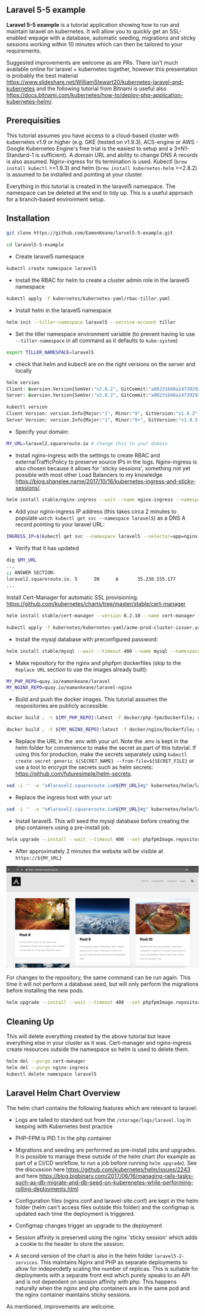## Laravel 5-5 example ##

**Laravel 5-5 example** is a tutorial application showing how to run and maintain laravel on kubernetes. It will allow you to quickly get an SSL-enabled wepage with a database, automatic seeding, migrations and sticky sessions working within 10 minutes which can then be tailored to your requirements.

Suggested improvements are welcome as are PRs. There isn't much available online for laravel + kubernetes together, however this presentation is probably the best material <https://www.slideshare.net/WilliamStewart20/kubernetes-laravel-and-kubernetes> and the following tutorial from Bitnami is useful also <https://docs.bitnami.com/kubernetes/how-to/deploy-php-application-kubernetes-helm/>.

## Prerequisities ##
This tutorial assumes you have access to a cloud-based cluster with kubernetes v1.9 or higher (e.g. GKE (tested on v1.9.3), ACS-engine or AWS - Google Kubernetes Engine's free trial is the easiest to setup and a 3*N1-Standard-1 is sufficient). A domain URL and ability to change DNS A records is also assumed. Nginx-ingress for tls termination is used.
Kubectl (`brew install kubectl` >=1.9.3) and helm (`brew install kubernetes-helm` >=2.8.2) is assumed to be installed and pointing at your cluster.

Everything in this tutorial is created in the laravel5 namespace. The namespace can be deleted at the end to tidy up. This is a useful approach for a branch-based environment setup.

## Installation ##

```bash
git clone https://github.com/EamonKeane/larvel5-5-example.git
```

```bash
cd laravel5-5-example
```

* Create laravel5 namespace

```bash
kubectl create namespace laravel5
```

* Install the RBAC for helm to create a cluster admin role in the laravel5 namespace

```bash
kubectl apply -f kubernetes/kubernetes-yaml/rbac-tiller.yaml
```

* Install helm in the laravel5 namespace

```bash
helm init --tiller-namespace laravel5 --service-account tiller
```

* Set the tiller namespace environment variable (to prevent having to use `--tiller-namespace` in all command as it defaults to `kube-system`)

```bash
export TILLER_NAMESPACE=laravel5
```

* check that  helm and kubectl are on the right versions on the server and locally

```bash
helm version
Client: &version.Version{SemVer:"v2.8.2", GitCommit:"a80231648a1473929271764b920a8e346f6de844", GitTreeState:"clean"}
Server: &version.Version{SemVer:"v2.8.2", GitCommit:"a80231648a1473929271764b920a8e346f6de844", GitTreeState:"clean"}
```

```bash
kubectl version
Client Version: version.Info{Major:"1", Minor:"9", GitVersion:"v1.9.3", GitCommit:"d2835416544f298c919e2ead3be3d0864b52323b", GitTreeState:"clean", BuildDate:"2018-02-09T21:51:54Z", GoVersion:"go1.9.4", Compiler:"gc", Platform:"darwin/amd64"}
Server Version: version.Info{Major:"1", Minor:"9+", GitVersion:"v1.9.3-gke.0", GitCommit:"a7b719f7d3463eb5431cf8a3caf5d485827b4210", GitTreeState:"clean", BuildDate:"2018-02-16T18:26:01Z", GoVersion:"go1.9.2b4", Compiler:"gc", Platform:"linux/amd64"}
```

* Specify your domain:

```bash
MY_URL=laravel2.squareroute.io # change this to your domain
```

* Install nginx-ingress with the settings to create RBAC and externalTrafficPolicy to preserve source IPs in the logs. Nginx-ingress is also chosen because it allows for 'sticky sessions', something not yet possible with most other Load Balancers to my knowledge <https://blog.shanelee.name/2017/10/16/kubernetes-ingress-and-sticky-sessions/>.

```bash
helm install stable/nginx-ingress --wait --name nginx-ingress --namespace laravel5 --set rbac.create=true,controller.service.externalTrafficPolicy=Local
```

* Add your nginx-ingress IP address (this takes circa 2 minutes to populate `watch kubectl get svc --namespace laravel5`) as a DNS A record pointing to your laravel URL:

```bash
INGRESS_IP=$(kubectl get svc --namespace laravel5 --selector=app=nginx-ingress,component=controller -o jsonpath='{.items[0].status.loadBalancer.ingress[0].ip}');echo ${INGRESS_IP}
```

* Verify that it has updated

```bash
dig $MY_URL
...
;; ANSWER SECTION:
laravel2.squareroute.io. 5      IN      A       35.230.155.177
...
```

Install Cert-Manager for automatic SSL provisioning. <https://github.com/kubernetes/charts/tree/master/stable/cert-manager>

```bash
helm install stable/cert-manager --version 0.2.10 --name cert-manager --namespace laravel5 --set ingressShim.extraArgs='{--default-issuer-name=letsencrypt-prod,--default-issuer-kind=ClusterIssuer}','extraArgs={--v=4}'
```

```bash
kubectl apply -f kubernetes/kubernetes-yaml/acme-prod-cluster-issuer.yaml
```

* Install the mysql database with preconfigured password:

```bash
helm install stable/mysql --wait --timeout 400 --name mysql --namespace laravel5 --set mysqlRootPassword=imApMsfoDt,mysqlDatabase=homestead
```

* Make repository for the nginx and phpfpm dockerfiles (skip to the `Replace URL` section to use the images already built):

```bash
MY_PHP_REPO=quay.io/eamonkeane/laravel
MY_NGINX_REPO=quay.io/eamonkeane/laravel-nginx
```

* Build and push the docker images. This tutorial assumes the respositories are publicly accessible.

```bash
docker build . -t ${MY_PHP_REPO}:latest -f docker/php-fpm/Dockerfile; docker push ${MY_PHP_REPO}:latest
```

```bash
docker build . -t ${MY_NGINX_REPO}:latest -f docker/nginx/Dockerfile; docker push ${MY_NGINX_REPO}:latest
```

* Replace the URL in the .env with your url. Note the .env is kept in the helm folder for convenience to make the secret as part of this tutorial. If using this for production, make the secrets separately using `kubectl create secret generic ${SECRET_NAME} --from-file=${SECRET_FILE}` or use a tool to encrypt the secrets such as helm secrets: <https://github.com/futuresimple/helm-secrets>.

```bash
sed -i '' -e "s#laravel2.squareroute.io#${MY_URL}#g" kubernetes/helm/laravel5/laravel5-env.env
```

* Replace the ingress host with your url:

```bash
sed -i '' -e "s#laravel2.squareroute.io#${MY_URL}#g" kubernetes/helm/laravel5/values.yaml
```

* Install laravel5. This will seed the mysql database before creating the php containers using a pre-install job.

```bash
helm upgrade --install --wait --timeout 400 --set phpfpmImage.repository=${MY_PHP_REPO},nginxImage.repository=${MY_NGINX_REPO} --namespace laravel5 laravel5 kubernetes/helm/laravel5
```

* After approximately 2 minutes the website will be visible at `https://${MY_URL}`

![laravel landing page](docs/laravel-home-page.png)

For changes to the repository, the same command can be run again. This time it will not perform a database seed, but will only perform the migrations before installing the new pods.

```bash
helm upgrade --install --wait --timeout 400 --set phpfpmImage.repository=${MY_PHP_REPO},nginxImage.repository=${MY_NGINX_REPO} --namespace laravel5 laravel5 kubernetes/helm/laravel5
```

## Cleaning Up ##

This will delete everything created by the above tutorial but leave everything else in your cluster as it was. Cert-manager and nginx-ingress create resources outside the namespace so helm is used to delete them.

```bash
helm del --purge cert-manager
helm del --purge nginx-ingress
kubectl delete namespace laravel5
```

## Laravel Helm Chart Overview ##

The helm chart contains the following features which are relevant to laravel:

* Logs are tailed to standard out from the `/storage/logs/laravel.log` in keeping with Kubernetes best practice

* PHP-FPM is PID 1 in the php container

* Migrations and seeding are performed as pre-install jobs and upgrades. It is possible to manage these outside of the helm chart (for example as part of a CI/CD workflow, to run a job before running `helm upgrade`). See the discussion here <https://github.com/kubernetes/helm/issues/2243> and here <https://blog.bigbinary.com/2017/06/16/managing-rails-tasks-such-as-db-migrate-and-db-seed-on-kuberenetes-while-performing-rolling-deployments.html>

* Configuration files (nginx.conf and laravel-site.conf) are kept in the helm folder (helm can't access files outside this folder) and the configmap is updated each time the deployment is triggered.

* Configmap changes trigger an upgrade to the deployment

* Session affinity is preserved using the nginx 'sticky session' which adds a cookie to the header to store the session.

* A second version of the chart is also in the helm folder `laravel5-2-services`. This maintains Nginx and PHP as separate deployments to allow for independetly scaling the number of replicas. This is suitable for deployments with a separate front end which purely speaks to an API and is not dependent on session affinity with php. This happens naturally when the nginx and php containers are in the same pod and the nginx container maintains sticky sessions.

As mentioned, improvements are welcome.
